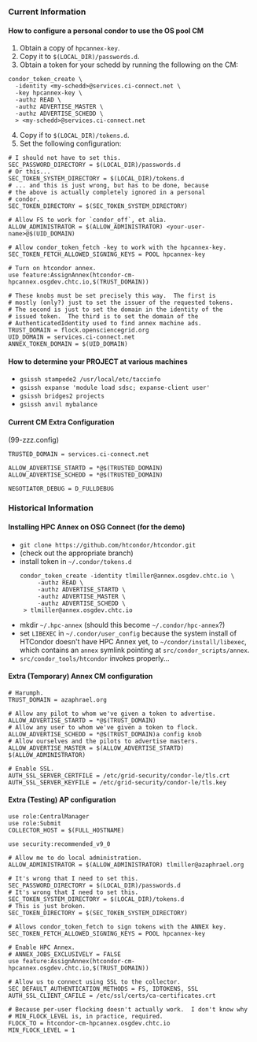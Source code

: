 ### Current Information

#### How to configure a personal condor to use the OS pool CM

1. Obtain a copy of `hpcannex-key`.
2. Copy it to `$(LOCAL_DIR)/passwords.d`.
3. Obtain a token for your schedd by running the following on the CM:
```
condor_token_create \
  -identity <my-schedd>@services.ci-connect.net \
  -key hpcannex-key \
  -authz READ \
  -authz ADVERTISE_MASTER \
  -authz ADVERTISE_SCHEDD \
  > <my-schedd>@services.ci-connect.net
```
4. Copy if to `$(LOCAL_DIR)/tokens.d`.
5. Set the following configuration:
```
# I should not have to set this.
SEC_PASSWORD_DIRECTORY = $(LOCAL_DIR)/passwords.d
# Or this...
SEC_TOKEN_SYSTEM_DIRECTORY = $(LOCAL_DIR)/tokens.d
# ... and this is just wrong, but has to be done, because
# the above is actually completely ignored in a personal
# condor.
SEC_TOKEN_DIRECTORY = $(SEC_TOKEN_SYSTEM_DIRECTORY)

# Allow FS to work for `condor_off`, et alia.
ALLOW_ADMINISTRATOR = $(ALLOW_ADMINISTRATOR) <your-user-name>@$(UID_DOMAIN)

# Allow condor_token_fetch -key to work with the hpcannex-key.
SEC_TOKEN_FETCH_ALLOWED_SIGNING_KEYS = POOL hpcannex-key

# Turn on htcondor annex.
use feature:AssignAnnex(htcondor-cm-hpcannex.osgdev.chtc.io,$(TRUST_DOMAIN))

# These knobs must be set precisely this way.  The first is
# mostly (only?) just to set the issuer of the requested tokens.
# The second is just to set the domain in the identity of the
# issued token.  The third is to set the domain of the
# AuthenticatedIdentity used to find annex machine ads.
TRUST_DOMAIN = flock.opensciencegrid.org
UID_DOMAIN = services.ci-connect.net
ANNEX_TOKEN_DOMAIN = $(UID_DOMAIN)
```

#### How to determine your PROJECT at various machines

  - `gsissh stampede2 /usr/local/etc/taccinfo`
  - `gsissh expanse 'module load sdsc; expanse-client user'`
  - `gsissh bridges2 projects`
  - `gsissh anvil mybalance`

#### Current CM Extra Configuration

(99-zzz.config)
```TRUST_DOMAIN = flock.opensciencegrid.org
TRUSTED_DOMAIN = services.ci-connect.net

ALLOW_ADVERTISE_STARTD = *@$(TRUSTED_DOMAIN)
ALLOW_ADVERTISE_SCHEDD = *@$(TRUSTED_DOMAIN)

NEGOTIATOR_DEBUG = D_FULLDEBUG
```

### Historical Information

#### Installing HPC Annex on OSG Connect (for the demo)

  - `git clone https://github.com/htcondor/htcondor.git`
  - (check out the appropriate branch)
  - install token in `~/.condor/tokens.d`
    ```
    condor_token_create -identity tlmiller@annex.osgdev.chtc.io \
         -authz READ \
         -authz ADVERTISE_STARTD \
         -authz ADVERTISE_MASTER \
         -authz ADVERTISE_SCHEDD \
     > tlmiller@annex.osgdev.chtc.io
  - mkdir `~/.hpc-annex`  (should this become `~/.condor/hpc-annex`?)
  - set `LIBEXEC` in `~/.condor/user_config` because the system install
    of HTCondor doesn't have HPC Annex yet, to `~/condor/install/libexec`,
    which contains an `annex` symlink pointing at `src/condor_scripts/annex`.
  - `src/condor_tools/htcondor` invokes properly...

#### Extra (Temporary) Annex CM configuration

```
# Harumph.
TRUST_DOMAIN = azaphrael.org

# Allow any pilot to whom we've given a token to advertise.
ALLOW_ADVERTISE_STARTD = *@$(TRUST_DOMAIN)
# Allow any user to whom we've given a token to flock.
ALLOW_ADVERTISE_SCHEDD = *@$(TRUST_DOMAIN)a config knob
# Allow ourselves and the pilots to advertise masters.
ALLOW_ADVERTISE_MASTER = $(ALLOW_ADVERTISE_STARTD) $(ALLOW_ADMINISTRATOR)

# Enable SSL.
AUTH_SSL_SERVER_CERTFILE = /etc/grid-security/condor-le/tls.crt
AUTH_SSL_SERVER_KEYFILE = /etc/grid-security/condor-le/tls.key
```

#### Extra (Testing) AP configuration

```
use role:CentralManager
use role:Submit
COLLECTOR_HOST = $(FULL_HOSTNAME)

use security:recommended_v9_0

# Allow me to do local administration.
ALLOW_ADMINISTRATOR = $(ALLOW_ADMINISTRATOR) tlmiller@azaphrael.org

# It's wrong that I need to set this.
SEC_PASSWORD_DIRECTORY = $(LOCAL_DIR)/passwords.d
# It's wrong that I need to set this.
SEC_TOKEN_SYSTEM_DIRECTORY = $(LOCAL_DIR)/tokens.d
# This is just broken.
SEC_TOKEN_DIRECTORY = $(SEC_TOKEN_SYSTEM_DIRECTORY)

# Allows condor_token_fetch to sign tokens with the ANNEX key.
SEC_TOKEN_FETCH_ALLOWED_SIGNING_KEYS = POOL hpcannex-key

# Enable HPC Annex.
# ANNEX_JOBS_EXCLUSIVELY = FALSE
use feature:AssignAnnex(htcondor-cm-hpcannex.osgdev.chtc.io,$(TRUST_DOMAIN))

# Allow us to connect using SSL to the collector.
SEC_DEFAULT_AUTHENTICATION_METHODS = FS, IDTOKENS, SSL
AUTH_SSL_CLIENT_CAFILE = /etc/ssl/certs/ca-certificates.crt

# Because per-user flocking doesn't actually work.  I don't know why
# MIN_FLOCK_LEVEL is, in practice, required.
FLOCK_TO = htcondor-cm-hpcannex.osgdev.chtc.io
MIN_FLOCK_LEVEL = 1
```
